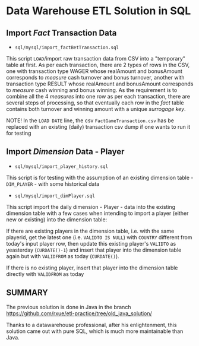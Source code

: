 # Data Warehouse ETL Solution in SQL
## Import *Fact* Transaction Data 
* `sql/mysql/import_factBetTransaction.sql` 

This script `LOAD`/import raw transaction data from CSV into a "temporary" table at first. As per each transaction, there are 2 types of rows in the CSV, one with transaction type WAGER whose realAmount and bonusAmount corresponds to *measure* cash turnover and bonus turnover, another with transaction type RESULT whose realAmount and bonusAmount corresponds to *measure* cash winning and bonus winning. As the requirement is to combine all the 4 *measures* into one row as per each transaction, there are several steps of processing, so that eventually each row in the *fact* table contains both turnover and winning amount with a unique *surrogage key*.

NOTE! In the `LOAD DATE` line, the csv `FactGameTransaction.csv` has be replaced with an existing (daily) transaction csv dump if one wants to run it for testing

## Import *Dimension* Data - Player
* `sql/mysql/import_player_history.sql`

This script is for testing with the assumption of an existing dimension table - `DIM_PLAYER` - with some historical data

* `sql/mysql/import_dimPlayer.sql`

This script import the daily dimension - Player - data into the existing dimension table with a few cases when intending to import a player (either new or existing) into the dimension table:
 
If there are existing players in the dimension table, i.e. with the same playerid, get the latest one (i.e. `VALIDTO IS NULL`) with `COUNTRY` different from today's input player row, then update this existing player's `VALIDTO` as yeasterday (`CURDATE()-1`) and insert that player into the dimension table again but with `VALIDFROM` as today (`CURDATE()`).

If there is no existing player, insert that player into the dimension table directly with `VALIDFROM` as today       

## SUMMARY
The previous solution is done in Java in the branch https://github.com/rxue/etl-practice/tree/old_java_solution/ 

Thanks to a datawarehouse professional, after his enlightenment, this solution came out with pure SQL, which is much more maintainable than Java.

